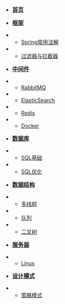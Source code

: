<!-- docs/_sidebar.md -->

* [<span style="font-size: 15px; font-weight: bolder;">首页</span>](?id=java笔记)


* [<span style="font-size: 15px; font-weight: bolder;">框架</span>](framework/)
* * [Spring常用注解](framework/Spring常用注解.md)
* * [过滤器与拦截器](framework/过滤器与拦截器)


* [<span style="font-size: 15px; font-weight: bolder;">中间件</span>](tool/)
* * [RabbitMQ](tool/RabbitMQ.md)
* * [ElasticSearch](tool/ElasticSearch.md)
* * [Redis](tool/Redis.md)
* * [Docker](tool/Docker.md)

* [<span style="font-size: 15px; font-weight: bolder;">数据库</span>](sql/)
* * [SQL基础](sql/SQL基础.md)
* * [SQL优化](sql/SQL优化要点.md)


* [<span style="font-size: 15px; font-weight: bolder;">数据结构</span>](data_structure/)
* * [多线程](data_structure/多线程.md)
* * [队列](data_structure/队列.md)
* * [二叉树](data_structure/二叉树.md)


* [<span style="font-size: 15px; font-weight: bolder;">服务器</span>](server/)
* * [Linux](server/Linux.md)

* [<span style="font-size: 15px; font-weight: bolder;">设计模式</span>](design_pattern/)
* * [策略模式](design_pattern/策略模式.md)

[//]: # (* * [WeChat]&#40;server/web/WeChat.html&#41;)
